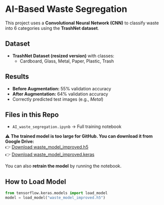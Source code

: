 #  AI-Based Waste Segregation

This project uses a **Convolutional Neural Network (CNN)** to classify waste into 6 categories using the **TrashNet dataset**.

##  Dataset
- **TrashNet Dataset (resized version)** with classes:
  - Cardboard, Glass, Metal, Paper, Plastic, Trash

##  Results
- **Before Augmentation:** 55% validation accuracy  
- **After Augmentation:** 64% validation accuracy  
- Correctly predicted test images (e.g., *Metal*)

##  Files in this Repo
- `AI_waste_segregation.ipynb` → Full training notebook  

⚠️ **The trained model is too large for GitHub. You can download it from Google Drive:**  
👉 [Download waste_model_improved.h5](https://drive.google.com/file/d/1fQa9ajzWk_86efmVmYJQJ-3izQj5GWr5/view?usp=sharing)  
👉 [Download waste_model_improved.keras](https://drive.google.com/file/d/183c9_UIjR-d7bKF_4Ya6yLK8phhXm42O/view?usp=sharing)  

You can also **retrain the model** by running the notebook.

##  How to Load Model
```python
from tensorflow.keras.models import load_model
model = load_model("waste_model_improved.h5")
